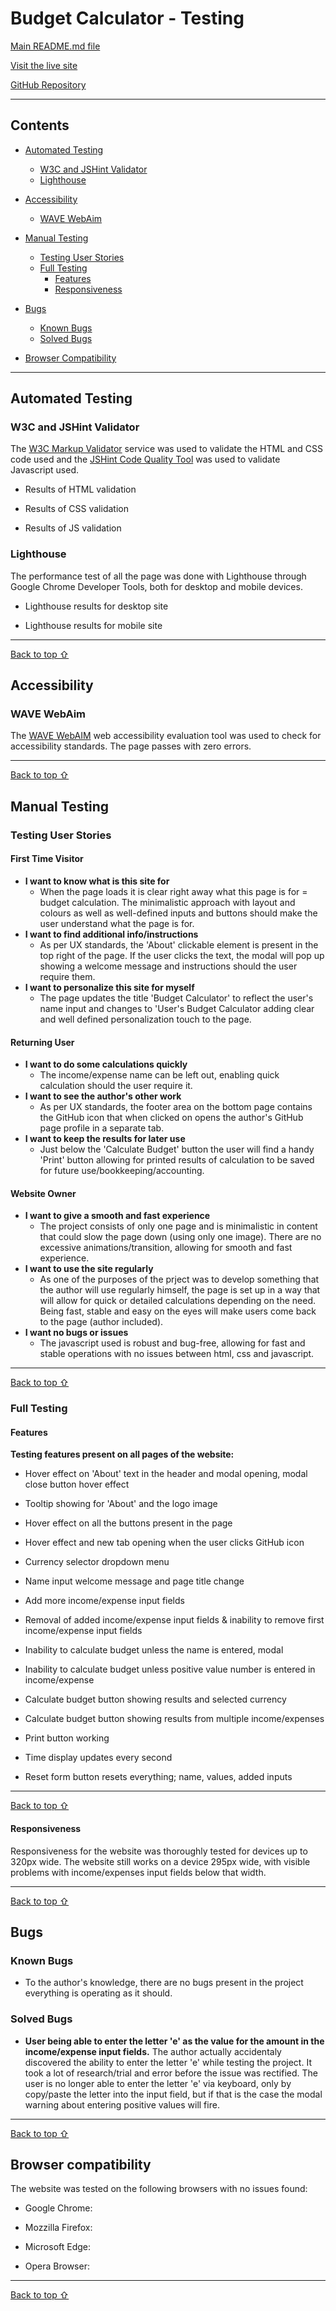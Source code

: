 <!-- Code for readme adapted from author's own project (Portfolio 1),
https://github.com/Boiann/boudoir-studio -->

# **Budget Calculator - Testing** 

[Main README.md file](/README.md)

[Visit the live site](https://boiann.github.io/budget-calculator "Link to Budget Calculator")

[GitHub Repository](https://github.com/Boiann/budget-calculator "Link to GitHub Repository")

---
## **Contents**
* [Automated Testing](#automated-testing)
  * [W3C and JSHint Validator](#w3c-and-jshint-validator)
  * [Lighthouse](#lighthouse)

* [Accessibility](#accessibility) 
  * [WAVE WebAim](#wave-webaim) 

* [Manual Testing](#manual-testing)
  * [Testing User Stories](#testing-user-stories)
  * [Full Testing](#full-testing)
    * [Features](#features)
    * [Responsiveness](#responsiveness)

* [Bugs](#bugs)
  * [Known Bugs](#known-bugs)
  * [Solved Bugs](#solved-bugs)

* [Browser Compatibility](#browser-compatibility)      

---

## Automated Testing

### **W3C and JSHint Validator**
The [W3C Markup Validator](https://validator.w3.org/) service was used to validate the HTML and CSS code used and the [JSHint Code Quality Tool](https://jshint.com/) was used to validate Javascript used.

 * Results of HTML validation
 <!-- image -->
 * Results of CSS validation
 <!-- image -->
 * Results of JS validation
 <!-- image -->

### **Lighthouse**
The performance test of all the page was done with Lighthouse through Google Chrome Developer Tools, both for desktop and mobile devices.

* Lighthouse results for desktop site
<!-- image -->
* Lighthouse results for mobile site
<!-- image -->
---
[Back to top ⇧](#budget-calculator---testing)

## **Accessibility**
### **WAVE WebAim**
The [WAVE WebAIM](https://wave.webaim.org/ "Link to WAVE WebAIM home page") web accessibility evaluation tool was used to check for accessibility standards. The page passes with zero errors.
<!-- image -->
---
[Back to top ⇧](#budget-calculator---testing)

## **Manual Testing**
### **Testing User Stories**

#### **First Time Visitor**
  * **I want to know what is this site for**
    * When the page loads it is clear right away what this page is for = budget calculation. The minimalistic approach with layout and colours as well as well-defined inputs and buttons should make the user understand what the page is for.
  * **I want to find additional info/instructions**
    * As per UX standards, the 'About' clickable element is present in the top right of the page. If the user clicks the text, the modal will pop up showing a welcome message and instructions should the user require them.
  * **I want to personalize this site for myself**
    * The page updates the title 'Budget Calculator' to reflect the user's name input and changes to 'User's Budget Calculator adding clear and well defined personalization touch to the page.

#### **Returning User**
  * **I want to do some calculations quickly**
    * The income/expense name can be left out, enabling quick calculation should the user require it.
  * **I want to see the author's other work**
    * As per UX standards, the footer area on the bottom page contains the GitHub icon that when clicked on opens the author's GitHub page profile in a separate tab.  
  * **I want to keep the results for later use**
    * Just below the 'Calculate Budget' button the user will find a handy 'Print' button allowing for printed results of calculation to be saved for future use/bookkeeping/accounting. 

#### **Website Owner**
  * **I want to give a smooth and fast experience**
    * The project consists of only one page and is minimalistic in content that could slow the page down (using only one image). There are no excessive animations/transition, allowing for smooth and fast experience.
  * **I want to use the site regularly**
    * As one of the purposes of the prject was to develop something that the author will use regularly himself, the page is set up in a way that will allow for quick or detailed calculations depending on the need. Being fast, stable and easy on the eyes will make users come back to the page (author included).
  * **I want no bugs or issues**
    * The javascript used is robust and bug-free, allowing for fast and stable operations with no issues between html, css and javascript.

---
[Back to top ⇧](#budget-calculator---testing)    

### **Full Testing**

#### **Features**
**Testing features present on all pages of the website:**

* Hover effect on 'About' text in the header and modal opening, modal close button hover effect
<!-- image -->

* Tooltip showing for 'About' and the logo image
<!-- image  -->

* Hover effect on all the buttons present in the page
<!-- image -->

* Hover effect and new tab opening when the user clicks GitHub icon
<!-- image -->

* Currency selector dropdown menu
<!-- image -->

* Name input welcome message and page title change
<!-- image -->

* Add more income/expense input fields
<!-- image -->

* Removal of added income/expense input fields & inability to remove first income/expense input fields
<!-- image -->

* Inability to calculate budget unless the name is entered, modal
<!-- image -->

* Inability to calculate budget unless positive value number is entered in income/expense
<!-- image -->

* Calculate budget button showing results and selected currency
<!-- image -->

* Calculate budget button showing results from multiple income/expenses
<!-- image -->

* Print button working
<!-- image -->

* Time display updates every second
<!-- image -->

* Reset form button resets everything; name, values, added inputs
<!-- image -->
---
[Back to top ⇧](#budget-calculator---testing)

#### **Responsiveness**
Responsiveness for the website was thoroughly tested for devices up to 320px wide. 
The website still works on a device 295px wide, with visible problems with income/expenses input fields below that width.
<!-- image -->
---
[Back to top ⇧](#budget-calculator---testing)

## **Bugs**

### **Known Bugs**

* To the author's knowledge, there are no bugs present in the project everything is operating as it should.

### **Solved Bugs**

* **User being able to enter the letter 'e' as the value for the amount in the income/expense input fields.** 
The author actually accidentaly discovered the ability to enter the letter 'e' while testing the project. It took a lot of research/trial and error before the issue was rectified. The user is no longer able to enter the letter 'e' via keyboard, only by copy/paste the letter into the input field, but if that is the case the modal warning about entering positive values will fire.
---
[Back to top ⇧](#budget-calculator---testing)

## **Browser compatibility**
The website was tested on the following browsers with no issues found:

* Google Chrome:
<!-- image -->

* Mozzilla Firefox:
<!-- image -->

* Microsoft Edge:
<!-- image -->

* Opera Browser:
<!-- image -->
---

[Back to top ⇧](#budget-calculator---testing)